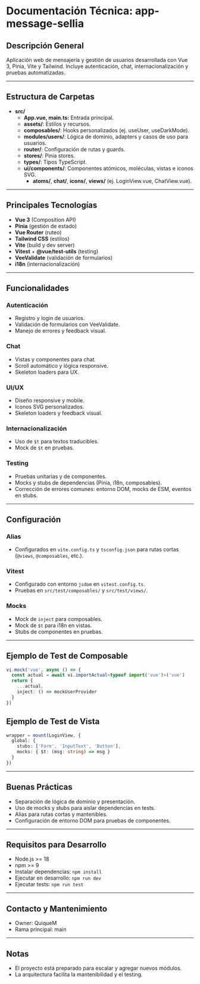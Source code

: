 # Documentación Técnica: app-message-sellia

## Descripción General
Aplicación web de mensajería y gestión de usuarios desarrollada con Vue 3, Pinia, Vite y Tailwind. Incluye autenticación, chat, internacionalización y pruebas automatizadas.

---

## Estructura de Carpetas

- **src/**
  - **App.vue, main.ts:** Entrada principal.
  - **assets/**: Estilos y recursos.
  - **composables/**: Hooks personalizados (ej. useUser, useDarkMode).
  - **modules/users/**: Lógica de dominio, adapters y casos de uso para usuarios.
  - **router/**: Configuración de rutas y guards.
  - **stores/**: Pinia stores.
  - **types/**: Tipos TypeScript.
  - **ui/components/**: Componentes atómicos, moléculas, vistas e iconos SVG.
    - **atoms/**, **chat/**, **icons/**, **views/** (ej. LoginView.vue, ChatView.vue).

---

## Principales Tecnologías
- **Vue 3** (Composition API)
- **Pinia** (gestión de estado)
- **Vue Router** (ruteo)
- **Tailwind CSS** (estilos)
- **Vite** (build y dev server)
- **Vitest** + **@vue/test-utils** (testing)
- **VeeValidate** (validación de formularios)
- **i18n** (internacionalización)

---

## Funcionalidades

### Autenticación
- Registro y login de usuarios.
- Validación de formularios con VeeValidate.
- Manejo de errores y feedback visual.

### Chat
- Vistas y componentes para chat.
- Scroll automático y lógica responsive.
- Skeleton loaders para UX.

### UI/UX
- Diseño responsive y mobile.
- Iconos SVG personalizados.
- Skeleton loaders y feedback visual.

### Internacionalización
- Uso de `$t` para textos traducibles.
- Mock de `$t` en pruebas.

### Testing
- Pruebas unitarias y de componentes.
- Mocks y stubs de dependencias (Pinia, i18n, composables).
- Corrección de errores comunes: entorno DOM, mocks de ESM, eventos en stubs.

---

## Configuración

### Alias
- Configurados en `vite.config.ts` y `tsconfig.json` para rutas cortas (`@views`, `@composables`, etc.).

### Vitest
- Configurado con entorno `jsdom` en `vitest.config.ts`.
- Pruebas en `src/test/composables/` y `src/test/views/`.

### Mocks
- Mock de `inject` para composables.
- Mock de `$t` para i18n en vistas.
- Stubs de componentes en pruebas.

---

## Ejemplo de Test de Composable
```typescript
vi.mock('vue', async () => {
  const actual = await vi.importActual<typeof import('vue')>('vue')
  return {
    ...actual,
    inject: () => mockUserProvider
  }
})
```

## Ejemplo de Test de Vista
```typescript
wrapper = mount(LoginView, {
  global: {
    stubs: ['Form', 'InputText', 'Button'],
    mocks: { $t: (msg: string) => msg }
  }
})
```

---

## Buenas Prácticas
- Separación de lógica de dominio y presentación.
- Uso de mocks y stubs para aislar dependencias en tests.
- Alias para rutas cortas y mantenibles.
- Configuración de entorno DOM para pruebas de componentes.

---

## Requisitos para Desarrollo
- Node.js >= 18
- npm >= 9
- Instalar dependencias: `npm install`
- Ejecutar en desarrollo: `npm run dev`
- Ejecutar tests: `npm run test`

---

## Contacto y Mantenimiento
- Owner: QuiqueM
- Rama principal: main

---

## Notas
- El proyecto está preparado para escalar y agregar nuevos módulos.
- La arquitectura facilita la mantenibilidad y el testing.
